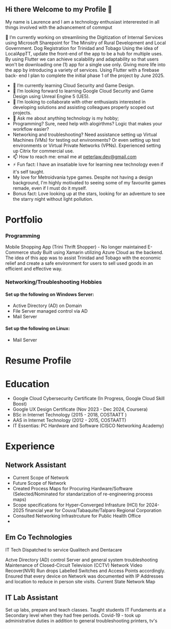 ## Hi there Welcome to my Profile 👋

My name is Laurence and I am a technology enthusiast intererested in all things involved with the advancement of commput

 🔭 I’m currently working on streamlining the Digitization of Internal Services using Microsoft Sharepoint for The Minsitry of Rural Development and Local Government.
   Dog Registration for Trinidad and Tobago
   Using the idea of LocalAppTT, update the front-end of the app to be a hub for multiple uses. By using Flutter we can achieve scalability and adaptability so that        users won't be downloading one (1) app for a single use only. Giving more life into the app by introducing a variety of services. Using Flutter with a firebase back-    end I plan to complete the initial phase 1 of the project by June 2025. 
- 🌱 I’m currently learning Cloud Security and Game Design.
- 🤔 I’m looking forward to learning Google Cloud Security and Game Design using Unreal Engine 5 (UE5).
- 👯 I’m looking to collaborate with other enthusiasts interested in developing solutions and assisting colleagues properly scoped out projects. 
- 💬 Ask me about anything technology is my hobby;
-   Programming? Sure, need help with alogirthms? Logic that makes your workflow easier?
-   Networking and troubleshooting? Need assistance setting up Virtual Machines (VMs) for testing out environments? Or even setting up test environments or Virtual Private Networks (VPNs). Experienced setting up Citrix for commercial use.
- 📫 How to reach me: email me at peterlaw.dev@gmail.com 
- ⚡ Fun fact: I have an insatiable love for learning new technology even if it's self taught.
-   My love for Metroidvania type games. Despite not having a design background, I'm highly motivated to seeing some of my favourite games remade, even if I must do it myself.
-   Bonus fact: Love looking up at the stars, looking for an adventure to see the starry night without light pollution.


# Portfolio
### Programming
Mobile Shopping App (Trini Thrift Shopper) - No longer maintained 
E-Commerce study
Built using Xamarin utilizing Azure Cloud as the backend.
The idea of this app was to assist Trinidad and Tobago with the economic relief and create a safe environment for users to sell used goods in an efficient and effective way.

### Networking/Troubleshooting Hobbies
#### Set up the following on Windows Server:
- Active Directory (AD) on Domain
- File Server managed control via AD
- Mail Server

#### Set up the following on Linux:
- Mail Server

# Resume Profile

# Education
- Google Cloud Cybersecurity Certificate (In Progress, Google Cloud Skill Boost)
- Google UX Design Certificate (Nov 2023 - Dec 2024, Coursera)
- BSc in Internet Technology (2015 - 2018, COSTAATT )
- AAS in Internet Technology (2012 - 2015, COSTAATT)
- IT Essentias: PC Hardware and Software (CISCO Networking Academy)

# Experience

## Network Assistant 
- Current Scope of Network
- Future Scope of Network
- Created Process Maps for Procuring Hardware/Software (Selected/Nominated for standarization of re-engineering process maps)
- Scope specifications for Hyper-Converged Infrasture (HCI) for 2024-2025 financial year for Couva/Tabaquite/Talparo Regional Corporation
- Consulted Networking Infrastrcuture for Public Health Office
- 

## Em Co Technologies
IT Tech
Dispatched to service Qualitech and Dentacare

Actve Directory (AD) control
Server and general system troubleshooting 
Maintenance of Closed-Circuit Television (CCTV) Network Video Recover(NVR) 
Run drops
Labelled Switches and Access Points accordingly.
Ensured that every device on Network was documented with IP Addresses and location to reduce in person site visits.
Current State Network Map 


## IT Lab Assistant
Set up labs, prepare and teach classes.
Taught students IT Fundaments at a Secondary level when they had free periods.
Covid-19 - took up administrative duties in addition to general troubleshooting printers, tv's 

<!--
**laurencepeter/laurencepeter** is a ✨ _special_ ✨ repository because its `README.md` (this file) appears on your GitHub profile.

Here are some ideas to get you started:

- 🔭 I’m currently working on streamlining the digitzation of internak services using Microsoft Sharepoint for The Minsitry of Rural Development and Local Government
- 🌱 I’m currently learning Cloud Security and Game Design
- 👯 I’m looking to collaborate on 
- 🤔 I’m looking for help with ...
- 💬 Ask me about ...
- 📫 How to reach me: ...
- 😄 Pronouns: ...
- ⚡ Fun fact: ...
-->
